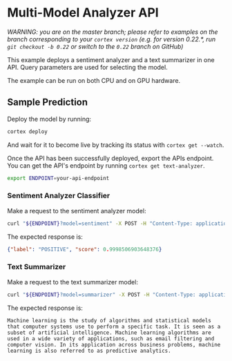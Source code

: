 # Multi-Model Analyzer API

_WARNING: you are on the master branch; please refer to examples on the branch corresponding to your `cortex version` (e.g. for version 0.22.*, run `git checkout -b 0.22` or switch to the `0.22` branch on GitHub)_

This example deploys a sentiment analyzer and a text summarizer in one API. Query parameters are used for selecting the model.

The example can be run on both CPU and on GPU hardware.

## Sample Prediction

Deploy the model by running:

```bash
cortex deploy
```

And wait for it to become live by tracking its status with `cortex get --watch`.

Once the API has been successfully deployed, export the APIs endpoint. You can get the API's endpoint by running `cortex get text-analyzer`.

```bash
export ENDPOINT=your-api-endpoint
```

### Sentiment Analyzer Classifier

Make a request to the sentiment analyzer model:

```bash
curl "${ENDPOINT}?model=sentiment" -X POST -H "Content-Type: application/json" -d @sample-sentiment.json
```

The expected response is:

```json
{"label": "POSITIVE", "score": 0.9998506903648376}
```

### Text Summarizer

Make a request to the text summarizer model:

```bash
curl "${ENDPOINT}?model=summarizer" -X POST -H "Content-Type: application/json" -d @sample-summarizer.json
```

The expected response is:

```text
Machine learning is the study of algorithms and statistical models that computer systems use to perform a specific task. It is seen as a subset of artificial intelligence. Machine learning algorithms are used in a wide variety of applications, such as email filtering and computer vision. In its application across business problems, machine learning is also referred to as predictive analytics.
```
